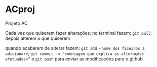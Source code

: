 # ACproj
Projeto AC

Cada vez que quiserem fazer alterações; no terminal fazem: ```git pull```; depois alterem o que quiserem

quando acabarem de alterar fazem: ```git add <nome dos ficeiros a adicionar>```; ```git commit -m "<mensagem que explica as alterações efetuadas>”``` e ```git push``` para enviar as modificações para o github
